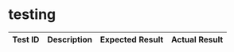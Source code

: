 # testing
| Test ID| Description | Expected Result | Actual Result |
| ------------- | ----------------------- | -------------------------------------------------- | ----------- |
